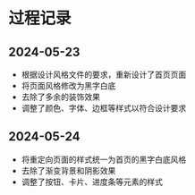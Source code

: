 # 过程记录

## 2024-05-23

- 根据设计风格文件的要求，重新设计了首页页面
- 将页面风格修改为黑字白底
- 去除了多余的装饰效果
- 调整了颜色、字体、边框等样式以符合设计要求

## 2024-05-24

- 将重定向页面的样式统一为首页的黑字白底风格
- 去除了渐变背景和阴影效果
- 调整了按钮、卡片、进度条等元素的样式